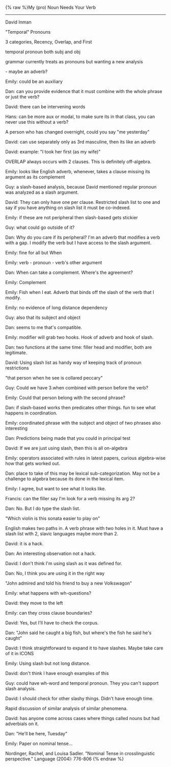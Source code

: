 {% raw %}My (pro) Noun Needs Your Verb

* * *

David Inman

"Temporal" Pronouns

3 categories, Recency, Overlap, and First

temporal pronoun both subj and obj

grammar currently treats as pronouns but wanting a new analysis

\- maybe an adverb?

Emily: could be an auxiliary

Dan: can you provide evidence that it must combine with the whole phrase
or just the verb?

David: there can be intervening words

Hans: can be more aux or modal, to make sure its in that class, you can
never use this without a verb?

A person who has changed overnight, could you say "me yesterday"

David: can use separately only as 3rd masculine, then its like an adverb

David: example: "I took her first (as my wife)"

OVERLAP always occurs with 2 clauses. This is definitely off-algebra.

Emily: looks like English adverb, whenever, takes a clause missing its
argument as its complement

Guy: a slash-based analysis, because David mentioned regular pronoun was
analyzed as a slash argument.

David: They can only have one per clause. Restricted slash list to one
and say if you have anything on slash list it must be co-indexed.

Emily: if these are not peripheral then slash-based gets stickier

Guy: what could go outside of it?

Dan: Why do you care if its peripheral? I'm an adverb that modifies a
verb with a gap. I modify the verb but I have access to the slash
argument.

Emily: fine for all but When

Emily: verb - pronoun - verb's other argument

Dan: When can take a complement. Where's the agreement?

Emily: Complement

Emily: Fish when I eat. Adverb that binds off the slash of the verb that
I modify.

Emily: no evidence of long distance dependency

Guy: also that its subject and object

Dan: seems to me that's compatible.

Emily: modifier will grab two hooks. Hook of adverb and hook of slash.

Dan: two functions at the same time: filler head and modifier, both are
legitimate.

David: Using slash list as handy way of keeping track of pronoun
restrictions

"that person when he see is collared peccary"

Guy: Could we have 3.when combined with person before the verb?

Emily: Could that person belong with the second phrase?

Dan: if slash-based works then predicates other things. fun to see what
happens in coordination.

Emily: coordinated phrase with the subject and object of two phrases
also interesting

Dan: Predictions being made that you could in principal test

David: If we are just using slash, then this is all on-algebra

Emily: operators associated with rules in latest papers, curious
algebra-wise how that gets worked out.

Dan: place to take of this may be lexical sub-categorization. May not be
a challenge to algebra because its done in the lexical item.

Emily: I agree, but want to see what it looks like.

Francis: can the filler say I'm look for a verb missing its arg 2?

Dan: No. But I do type the slash list.

"Which violin is this sonata easier to play on"

English makes two paths in. A verb phrase with two holes in it. Must
have a slash list with 2, slavic languages maybe more than 2.

David: it is a hack.

Dan: An interesting observation not a hack.

David: I don't think I'm using slash as it was defined for.

Dan: No, I think you are using it in the right way

"John admired and told his friend to buy a new Volkswagon"

Emily: what happens with wh-questions?

David: they move to the left

Emily: can they cross clause boundaries?

David: Yes, but I'll have to check the corpus.

Dan: "John said he caught a big fish, but where's the fish he said he's
caught"

David: I think straightforward to expand it to have slashes. Maybe take
care of it in ICONS

Emily: Using slash but not long distance.

David: don't think I have enough examples of this

Guy: could have wh-word and temporal pronoun. They you can't support
slash analysis.

David: I should check for other slashy things. Didn't have enough time.

Rapid discussion of similar analysis of similar phenomena.

David: has anyone come across cases where things called nouns but had
adverbials on it.

Dan: "He'll be here, Tuesday"

Emily: Paper on nominal tense...

Nordinger, Rachel, and Louisa Sadler. "Nominal Tense in crosslinguistic
perspective." Language (2004): 776-806
{% endraw %}